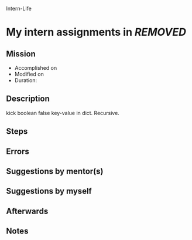 Intern-Life
# My intern assignments in ***REMOVED***

## Mission 
* Accomplished on 
* Modified on 
* Duration: 


## Description
kick boolean false key-value in dict. Recursive.

## Steps


## Errors


## Suggestions by mentor(s)


## Suggestions by myself


## Afterwards

## Notes